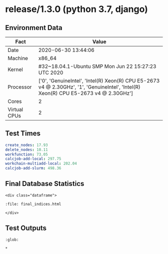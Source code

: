 # release/1.3.0 (python 3.7, django)

## Environment Data

Fact         | Value
-------------|-----------------------------------------------------------
Date         | 2020-06-30 13:44:06
Machine      | x86_64
Kernel       | #32~18.04.1-Ubuntu SMP Mon Jun 22 15:27:23 UTC 2020
Processor    | ['0', 'GenuineIntel', 'Intel(R) Xeon(R) CPU E5-2673 v4 @ 2.30GHz', '1', 'GenuineIntel', 'Intel(R) Xeon(R) CPU E5-2673 v4 @ 2.30GHz']
Cores        | 2
Virtual CPUs | 2

## Test Times

```yaml
create_nodes: 17.93
delete_nodes: 10.11
workfunction: 73.05
calcjob-add-local: 297.75
workchain-multiadd-local: 202.04
calcjob-add-slurm: 498.36

```

## Final Database Statistics

```{raw} html
<div class="dataframe">
```

```{raw} html
:file: final_indices.html
```

```{raw} html
</div>
```

## Test Outputs

```{toctree}
:glob:

*
```

